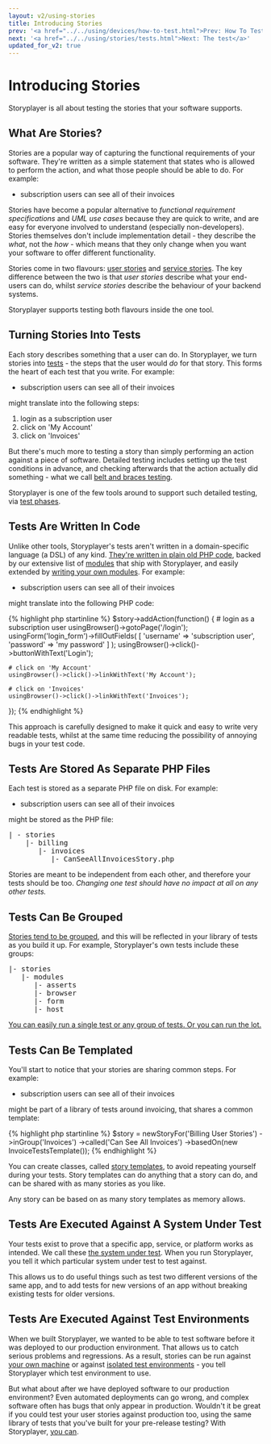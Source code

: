 ```yaml
---
layout: v2/using-stories
title: Introducing Stories
prev: '<a href="../../using/devices/how-to-test.html">Prev: How To Test With Browsers And Devices</a>'
next: '<a href="../../using/stories/tests.html">Next: The test</a>'
updated_for_v2: true
---
```


# Introducing Stories

Storyplayer is all about testing the stories that your software supports.

## What Are Stories?

Stories are a popular way of capturing the functional requirements of your software.  They're written as a simple statement that states who is allowed to perform the action, and what those people should be able to do.  For example:

* subscription users can see all of their invoices

Stories have become a popular alternative to _functional requirement specifications_ and _UML use cases_ because they are quick to write, and are easy for everyone involved to understand (especially non-developers).  Stories themselves don't include implementation detail - they describe the _what_, not the _how_ - which means that they only change when you want your software to offer different functionality.

Stories come in two flavours: [user stories](../../learn/fundamentals/user-stories.html) and [service stories](../../learn/fundamentals/service-stories.html).  The key difference between the two is that _user stories_ describe what your end-users can do, whilst _service stories_ describe the behaviour of your backend systems.

Storyplayer supports testing both flavours inside the one tool.

## Turning Stories Into Tests

Each story describes something that a user can do.  In Storyplayer, we turn stories into [tests](tests.html) - the steps that the user would _do_ for that story.  This forms the heart of each test that you write.  For example:

* subscription users can see all of their invoices

might translate into the following steps:

1. login as a subscription user
1. click on 'My Account'
1. click on 'Invoices'

But there's much more to testing a story than simply performing an action against a piece of software.  Detailed testing includes setting up the test conditions in advance, and checking afterwards that the action actually did something - what we call [belt and braces testing](../../learn/fundamentals/belt-and-braces-testing.html).

Storyplayer is one of the few tools around to support such detailed testing, via [test phases](phases.html).

## Tests Are Written In Code

Unlike other tools, Storyplayer's tests aren't written in a domain-specific language (a DSL) of any kind.  [They're written in plain old PHP code](tests.html), backed by our extensive list of [modules](../../modules/index.html) that ship with Storyplayer, and easily extended by [writing your own modules](../../learn/writing-a-module/index.html).  For example:

* subscription users can see all of their invoices

might translate into the following PHP code:

{% highlight php startinline %}
$story->addAction(function() {
    # login as a subscription user
    usingBrowser()->gotoPage('/login');
    usingForm('login_form')->fillOutFields(
        [
            'username' => 'subscription user',
            'password' => 'my password'
        ]
    );
    usingBrowser()->click()->buttonWithText('Login');

    # click on 'My Account'
    usingBrowser()->click()->linkWithText('My Account');

    # click on 'Invoices'
    usingBrowser()->click()->linkWithText('Invoices');
});
{% endhighlight %}

This approach is carefully designed to make it quick and easy to write very readable tests, whilst at the same time reducing the possibility of annoying bugs in your test code.

## Tests Are Stored As Separate PHP Files

Each test is stored as a separate PHP file on disk.  For example:

* subscription users can see all of their invoices

might be stored as the PHP file:

<pre>
| - stories
    |- billing
       |- invoices
          |- CanSeeAllInvoicesStory.php
</pre>

Stories are meant to be independent from each other, and therefore your tests should be too.  _Changing one test should have no impact at all on any other tests._

## Tests Can Be Grouped

[Stories tend to be grouped](grouping-stories.html), and this will be reflected in your library of tests as you build it up.  For example, Storyplayer's own tests include these groups:

<pre>
|- stories
   |- modules
      |- asserts
      |- browser
      |- form
      |- host
</pre>

[You can easily run a single test or any group of tests. Or you can run the lot.](running-tests.html)

## Tests Can Be Templated

You'll start to notice that your stories are sharing common steps. For example:

* subscription users can see all of their invoices

might be part of a library of tests around invoicing, that shares a common template:

{% highlight php startinline %}
$story = newStoryFor('Billing User Stories')
         ->inGroup('Invoices')
         ->called('Can See All Invoices')
         ->basedOn(new InvoiceTestsTemplate());
{% endhighlight %}

You can create classes, called [story templates](story-templates.html), to avoid repeating yourself during your tests. Story templates can do anything that a story can do, and can be shared with as many stories as you like.

Any story can be based on as many story templates as memory allows.

## Tests Are Executed Against A System Under Test

Your tests exist to prove that a specific app, service, or platform works as intended. We call these [the system under test](../../learn/fundamentals/understanding-system-under-test.html). When you run Storyplayer, you tell it which particular system under test to test against.

This allows us to do useful things such as test two different versions of the same app, and to add tests for new versions of an app without breaking existing tests for older versions.

## Tests Are Executed Against Test Environments

When we built Storyplayer, we wanted to be able to test software before it was deployed to our production environment.  That allows us to catch serious problems and regressions.  As a result, stories can be run against [your own machine](../test-environments/your-machine/index.html) or against [isolated test environments](../test-environments/isolated/index.html) - you tell Storyplayer which test environment to use.

But what about after we have deployed software to our production environment? Even automated deployments can go wrong, and complex software often has bugs that only appear in production. Wouldn't it be great if you could test your user stories against production too, using the same library of tests that you've built for your pre-release testing?  With Storyplayer, [you can](../test-environments/production.html).

